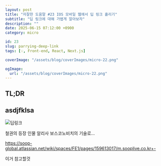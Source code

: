 ```yaml
---
layout: post
title: "자잘한 도움말 #23 IOS 모바일 웹에서 딥 링크 흘리기"
subtitle: "딥 링크에 대해 가볍게 알아보자"
description: ""
date: 2025-06-15 07:12:00 +0900
category: micro

id: 23
slug: parrying-deep-link
tags: [💡, Front-end, React, Next.js]

coverImage: "/assets/blog/coverImages/micro-22.png"

ogImage:
  url: "/assets/blog/coverImages/micro-22.png"
---
```


## TL;DR

## asdjfklsa


<p class="center rounded-edge-16">
  <img src="https://i.postimg.cc/qv7z04nX/deeplink.webp" alt="딥링크"/>
</p>
철권의 등장 인물 알리사 보스코노비치의 기술로...

https://soop-global.atlassian.net/wiki/spaces/FE1/pages/159613017/m.sooplive.co.kr+-

이거 참고할것
